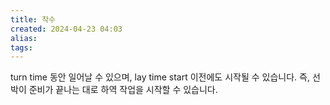 ```yaml
---
title: 착수
created: 2024-04-23 04:03
alias:
tags:
---
```

turn time 동안 일어날 수 있으며, 
lay time start 이전에도 시작될 수 있습니다. 
즉, 선박이 준비가 끝나는 대로 하역 작업을 시작할 수 있습니다.


